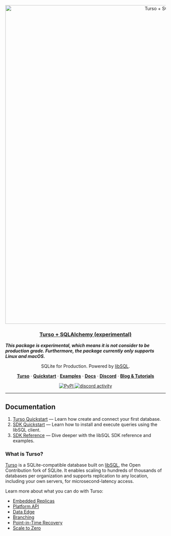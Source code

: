 <p align="center">
  <a href="https://docs.turso.tech/sdk/python/quickstart">
    <img alt="Turso + SQLAlchemy" src="https://github.com/tursodatabase/libsql-experimental-python/assets/950181/3748f2b3-872e-4cdd-bbe3-78491fd81dfa" width="1000">
    <h3 align="center">Turso + SQLAlchemy (experimental)</h3>
  </a>
</p>

<i><b>This package is experimental, which means it is not consider to be production grade. Furthermore, the package currently only supports Linux and macOS.</b></i>

<p align="center">
  SQLite for Production. Powered by <a href="https://turso.tech/libsql">libSQL</a>.
</p>

<p align="center">
  <a href="https://turso.tech"><strong>Turso</strong></a> ·
  <a href="https://docs.turso.tech/quickstart"><strong>Quickstart</strong></a> ·
  <a href="/examples"><strong>Examples</strong></a> ·
  <a href="https://docs.turso.tech"><strong>Docs</strong></a> ·
  <a href="https://discord.gg/turso"><strong>Discord</strong></a> ·
  <a href="https://blog.turso.tech/"><strong>Blog &amp; Tutorials</strong></a>
</p>

<p align="center">
  <a href="https://pypi.org/project/sqlalchemy-libsql">
    <img src="https://badge.fury.io/py/sqlalchemy-libsql.svg" alt="PyPI" title="PyPI" />
  </a>
  <a href="https://discord.com/invite/4B5D7hYwub">
    <img src="https://dcbadge.vercel.app/api/server/4B5D7hYwub?style=flat" alt="discord activity" title="join us on discord" />
  </a>
</p>

---

## Documentation

1. [Turso Quickstart](https://docs.turso.tech/quickstart) &mdash; Learn how create and connect your first database.
2. [SDK Quickstart](https://docs.turso.tech/sdk/python/quickstart) &mdash; Learn how to install and execute queries using the libSQL client.
3. [SDK Reference](https://docs.turso.tech/sdk/python/reference) &mdash; Dive deeper with the libSQL SDK reference and examples.

### What is Turso?

[Turso](https://turso.tech) is a SQLite-compatible database built on [libSQL](https://docs.turso.tech/libsql), the Open Contribution fork of SQLite. It enables scaling to hundreds of thousands of databases per organization and supports replication to any location, including your own servers, for microsecond-latency access.

Learn more about what you can do with Turso:

- [Embedded Replicas](https://docs.turso.tech/features/embedded-replicas)
- [Platform API](https://docs.turso.tech/features/platform-api)
- [Data Edge](https://docs.turso.tech/features/data-edge)
- [Branching](https://docs.turso.tech/features/branching)
- [Point-in-Time Recovery](https://docs.turso.tech/features/point-in-time-recovery)
- [Scale to Zero](https://docs.turso.tech/features/scale-to-zero)
